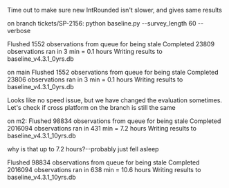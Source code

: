 Time out to make sure new IntRounded isn't slower, and gives same results


on branch tickets/SP-2156:
python baseline.py --survey_length 60 --verbose

Flushed 1552 observations from queue for being stale
Completed 23809 observations
ran in 3 min = 0.1 hours
Writing results to  baseline_v4.3.1_0yrs.db

on main
Flushed 1552 observations from queue for being stale
Completed 23806 observations
ran in 3 min = 0.1 hours
Writing results to  baseline_v4.3.1_0yrs.db

Looks like no speed issue, but we have changed the evaluation sometimes.
Let's check if cross platform on the branch is still the same


on m2:
Flushed 98834 observations from queue for being stale
Completed 2016094 observations
ran in 431 min = 7.2 hours
Writing results to  baseline_v4.3.1_10yrs.db

why is that up to 7.2 hours?--probably just fell asleep


Flushed 98834 observations from queue for being stale
Completed 2016094 observations
ran in 638 min = 10.6 hours
Writing results to  baseline_v4.3.1_10yrs.db